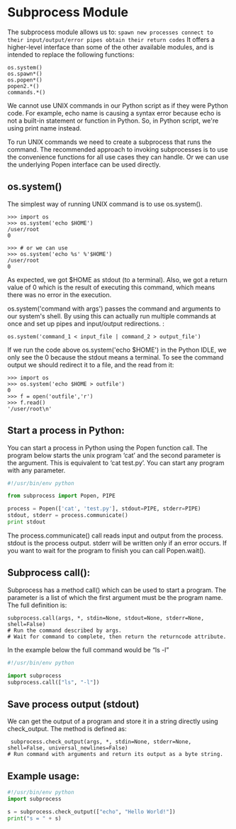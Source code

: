 # Subprocess Module
The subprocess module allows us to:
``
spawn new processes
connect to their input/output/error pipes
obtain their return codes
``
It offers a higher-level interface than some of the other available modules, and is intended to replace the following functions:
```
os.system()
os.spawn*()
os.popen*()
popen2.*()
commands.*()
```
We cannot use UNIX commands in our Python script as if they were Python code. For example, echo name is causing a syntax error because echo is not a built-in statement or function in Python. So, in Python script, we're using print name instead.

To run UNIX commands we need to create a subprocess that runs the command. The recommended approach to invoking subprocesses is to use the convenience functions for all use cases they can handle. Or we can use the underlying Popen interface can be used directly.

## os.system()
The simplest way of running UNIX command is to use os.system().
```
>>> import os
>>> os.system('echo $HOME')
/user/root
0

>>> # or we can use
>>> os.system('echo %s' %'$HOME')
/user/root
0
```
As expected, we got $HOME as stdout (to a terminal). Also, we got a return value of 0 which is the result of executing this command, which means there was no error in the execution.

os.system('command with args') passes the command and arguments to our system's shell. By using this can actually run multiple commands at once and set up pipes and input/output redirections. :
```
os.system('command_1 < input_file | command_2 > output_file')
```
If we run the code above os.system('echo $HOME') in the Python IDLE, we only see the 0 because the stdout means a terminal. To see the command output we should redirect it to a file, and the read from it:
```
>>> import os
>>> os.system('echo $HOME > outfile')
0
>>> f = open('outfile','r')
>>> f.read()
'/user/root\n'
```
##  Start a process in Python:

You can start a process in Python using the Popen function call. The program below starts the unix program ‘cat’ and the second parameter is the argument. This is equivalent to ‘cat test.py’.  You can start any program with any parameter.
```python
#!/usr/bin/env python

from subprocess import Popen, PIPE

process = Popen(['cat', 'test.py'], stdout=PIPE, stderr=PIPE)
stdout, stderr = process.communicate()
print stdout
```
The process.communicate() call reads input and output from the process.  
stdout is the process output. stderr will be written only if an error occurs.  If you want to wait for the program to finish you can call Popen.wait().

## Subprocess call():

Subprocess has a method call() which can be used to start a program. 
The parameter is a list of which the first argument must be the program name. The full definition is:
```
subprocess.call(args, *, stdin=None, stdout=None, stderr=None, shell=False)
# Run the command described by args.
# Wait for command to complete, then return the returncode attribute.
```
In the example below the full command would be “ls -l”
```python
#!/usr/bin/env python

import subprocess
subprocess.call(["ls", "-l"])
```
##  Save process output (stdout)

We can get the output of a program and store it in a string directly using check_output. The method is defined as:
```
 subprocess.check_output(args, *, stdin=None, stderr=None, shell=False, universal_newlines=False)
# Run command with arguments and return its output as a byte string.
```
## Example usage:
```python
#!/usr/bin/env python
import subprocess

s = subprocess.check_output(["echo", "Hello World!"])
print("s = " + s)
```
